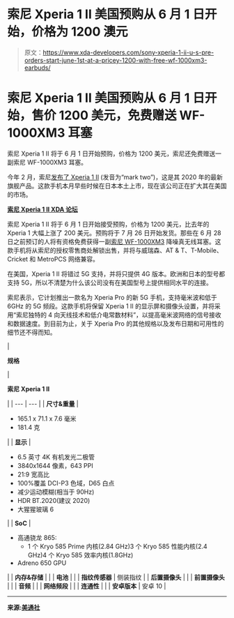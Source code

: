 # 索尼 Xperia 1 II 美国预购从 6 月 1 日开始，价格为 1200 澳元

> 原文：<https://www.xda-developers.com/sony-xperia-1-ii-u-s-pre-orders-start-june-1st-at-a-pricey-1200-with-free-wf-1000xm3-earbuds/>

# 索尼 Xperia 1 II 美国预购从 6 月 1 日开始，售价 1200 美元，免费赠送 WF-1000XM3 耳塞

索尼 Xperia 1 II 将于 6 月 1 日开始预购，价格为 1200 美元，索尼还免费赠送一副索尼 WF-1000XM3 耳塞。

今年 2 月，索尼[发布了 Xperia 1 II](https://www.xda-developers.com/sony-xperia-1-ii-xperia-10-ii-xperia-pro-announcement/) (发音为“mark two”)，这是其 2020 年的最新旗舰产品。这款手机本月早些时候在日本本土上市，现在该公司正在扩大其在美国的市场。

**[索尼 Xperia 1 II XDA 论坛](https://forum.xda-developers.com/sony-xperia-1-II)**

索尼 Xperia 1 II 将于 6 月 1 日开始接受预购，价格为 1200 美元，比去年的 Xperia 1 大幅上涨了 200 美元。预购将于 7 月 26 日开始发货。那些在 6 月 28 日之前预订的人将有资格免费获得一副[索尼 WF-1000XM3](https://www.sony.com/electronics/truly-wireless/wf-1000xm3) 降噪真无线耳塞。这款手机将从索尼的授权零售商处解锁出售，并将与威瑞森、AT & T、T-Mobile、Cricket 和 MetroPCS 网络兼容。

在美国，Xperia 1 II 将错过 5G 支持，并将只提供 4G 版本。欧洲和日本的型号都支持 5G，所以不清楚为什么该公司没有在美国型号上提供相同水平的连接。

索尼表示，它计划推出一款名为 Xperia Pro 的新 5G 手机，支持毫米波和低于 6GHz 的 5G 频段。这款手机将保留 Xperia 1 II 的显示屏和摄像头设置，并将采用“索尼独特的 4 向天线技术和低介电常数材料”，以提高毫米波网络的信号接收和数据速度。到目前为止，关于 Xperia Pro 的其他规格以及发布日期和可用性的细节还不得而知。

| 

**规格**

 | 

**索尼 Xperia 1 II**

 |
| --- | --- |
| **尺寸&重量** | 

*   165.1 x 71.1 x 7.6 毫米
*   181.4 克

 |
| **显示** | 

*   6.5 英寸 4K 有机发光二极管
*   3840x1644 像素，643 PPI
*   21:9 宽高比
*   100%覆盖 DCI-P3 色域，D65 白点
*   减少运动模糊(相当于 90Hz)
*   HDR BT.2020(建议 2020)
*   大猩猩玻璃 6

 |
| **SoC** | 

*   高通骁龙 865:
    *   1 个 Kryo 585 Prime 内核(2.84 GHz)3 个 Kryo 585 性能内核(2.4 GHz)4 个 Kryo 585 效率内核(1.8GHz)
*   Adreno 650 GPU

 |
| **内存&存储** |  |
| **电池** |  |
| **指纹传感器** | 侧装指纹 |
| **后置摄像头** |  |
| **前置摄像头** |  |
| **音频** |  |
| **网络频段** |  |
| **连通性** |  |
| **安卓版本** | 安卓 10 |

* * *

**来源:[美通社](https://prnmedia.prnewswire.com/news-releases/sonys-new-flagship-xperia-1-ii-smartphone-will-ship-on-july-24th-in-the-united-statespre-sales-start-june-1st-301064642.html)**
